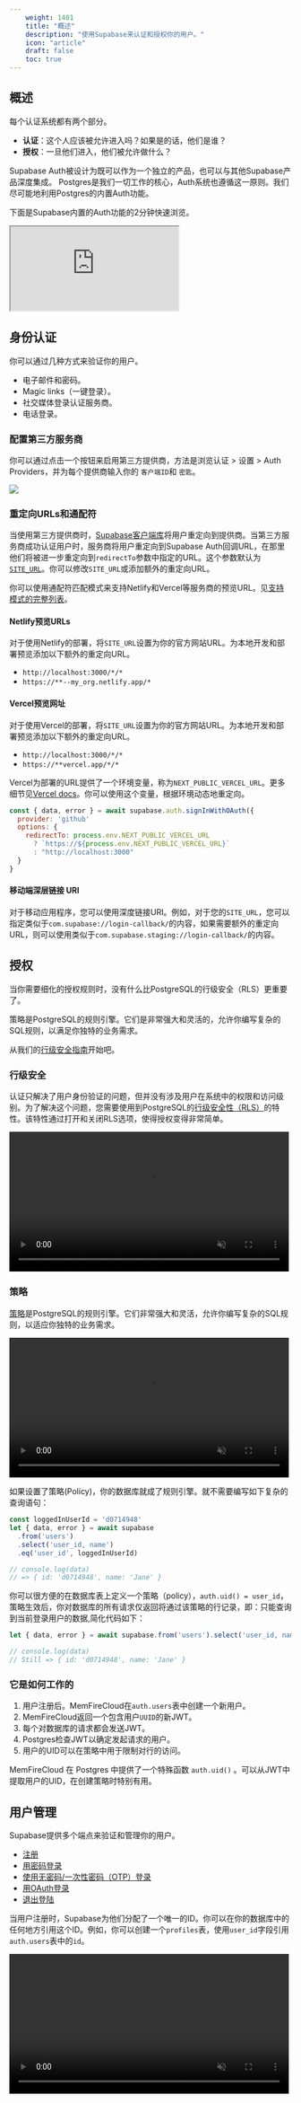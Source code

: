 ```yaml
---
    weight: 1401
    title: "概述"
    description: "使用Supabase来认证和授权你的用户。"
    icon: "article"
    draft: false
    toc: true
---
```


## 概述

每个认证系统都有两个部分。

- **认证**：这个人应该被允许进入吗？如果是的话，他们是谁？
- **授权**：一旦他们进入，他们被允许做什么？

Supabase Auth被设计为既可以作为一个独立的产品，也可以与其他Supabase产品深度集成。
Postgres是我们一切工作的核心，Auth系统也遵循这一原则。我们尽可能地利用Postgres的内置Auth功能。

下面是Supabase内置的Auth功能的2分钟快速浏览。

<div className="video-container">
  <iframe
    src="https://www.youtube-nocookie.com/embed/6ow_jW4epf8"
    frameBorder="1"
    allow="accelerometer; autoplay; clipboard-write; encrypted-media; gyroscope; picture-in-picture"
    allowFullScreen
  ></iframe>
</div>

## 身份认证

你可以通过几种方式来验证你的用户。

- 电子邮件和密码。
- Magic links（一键登录）。
- 社交媒体登录认证服务商。
- 电话登录。



### 配置第三方服务商

你可以通过点击一个按钮来启用第三方提供商，方法是浏览认证 > 设置 > Auth Providers，并为每个提供商输入你的 `客户端ID`和 `密匙`。

<img src="../../img/supabase-oauth-logins.png">

### 重定向URLs和通配符

当使用第三方提供商时，[Supabase客户端库](/docs/app/SDKdocs/JavaScript/auth/auth-signinwithoauth#sign-in-using-a-third-party-provider-with-redirect)将用户重定向到提供商。当第三方服务商成功认证用户时，服务商将用户重定向到Supabase Auth回调URL，在那里他们将被进一步重定向到`redirectTo`参数中指定的URL。这个参数默认为[`SITE_URL`](/docs/app/sdkdocs/auth/config#site_url)。你可以修改`SITE_URL`或添加额外的重定向URL。

你可以使用通配符匹配模式来支持Netlify和Vercel等服务商的预览URL。见[支持模式的完整列表](https://pkg.go.dev/github.com/gobwas/glob#Compile)。

#### Netlify预览URLs

对于使用Netlify的部署，将`SITE_URL`设置为你的官方网站URL。为本地开发和部署预览添加以下额外的重定向URL。

- `http://localhost:3000/*/*`
- `https://**--my_org.netlify.app/*`

#### Vercel预览网址

对于使用Vercel的部署，将`SITE_URL`设置为你的官方网站URL。为本地开发和部署预览添加以下额外的重定向URL。

- `http://localhost:3000/*/*`
- `https://**vercel.app/*/*`

Vercel为部署的URL提供了一个环境变量，称为`NEXT_PUBLIC_VERCEL_URL`。更多细节见[Vercel docs](https://vercel.com/docs/concepts/projects/environment-variables#system-environment-variables)。你可以使用这个变量，根据环境动态地重定向。

```js
const { data, error } = await supabase.auth.signInWithOAuth({
  provider: 'github'
  options: {
    redirectTo: process.env.NEXT_PUBLIC_VERCEL_URL
      ? `https://${process.env.NEXT_PUBLIC_VERCEL_URL}`
      : "http://localhost:3000"
  }
}
```

#### 移动端深层链接 URI

对于移动应用程序，您可以使用深度链接URI。例如，对于您的`SITE_URL`，您可以指定类似于`com.supabase://login-callback/`的内容，如果需要额外的重定向URL，则可以使用类似于`com.supabase.staging://login-callback/`的内容。

## 授权

当你需要细化的授权规则时，没有什么比PostgreSQL的行级安全（RLS）更重要了。

策略是PostgreSQL的规则引擎。它们是非常强大和灵活的，允许你编写复杂的SQL规则，以满足你独特的业务需求。

从我们的[行级安全指南](/docs/app/auth/mandates/row-level-security)开始吧。

### 行级安全

认证只解决了用户身份验证的问题，但并没有涉及用户在系统中的权限和访问级别。为了解决这个问题，您需要使用到PostgreSQL的[行级安全性（RLS）](https://www.postgresql.org/docs/current/ddl-rowsecurity.html)的特性。该特性通过打开和关闭RLS选项，使得授权变得非常简单。

<video width="99%" muted playsInline controls="true">
  <source src="../../videos/rls-zoom2.mp4" type="video/mp4" muted playsInline />
</video>

### 策略

[策略](https://www.postgresql.org/docs/current/sql-createpolicy.html)是PostgreSQL的规则引擎。它们非常强大和灵活，允许你编写复杂的SQL规则，以适应你独特的业务需求。

<video width="99%" muted playsInline controls="true">
  <source src="../../videos/policies-zoom2.mp4" type="video/mp4" muted playsInline />
</video>

如果设置了策略(Policy)，你的数据库就成了规则引擎。就不需要编写如下复杂的查询语句：

```js
const loggedInUserId = 'd0714948'
let { data, error } = await supabase
  .from('users')
  .select('user_id, name')
  .eq('user_id', loggedInUserId)

// console.log(data)
// => { id: 'd0714948', name: 'Jane' }
```

你可以很方便的在数据库表上定义一个策略（policy），`auth.uid() = user_id`，策略生效后，你对数据库的所有请求仅返回将通过该策略的行记录，即：只能查询到当前登录用户的数据,简化代码如下：

```js
let { data, error } = await supabase.from('users').select('user_id, name')

// console.log(data)
// Still => { id: 'd0714948', name: 'Jane' }
```

### 它是如何工作的
1. 用户注册后。MemFireCloud在`auth.users`表中创建一个新用户。
2. MemFireCloud返回一个包含用户`UUID`的新JWT。
3. 每个对数据库的请求都会发送JWT。
4. Postgres检查JWT以确定发起请求的用户。
5. 用户的UID可以在策略中用于限制对行的访问。
 
MemFireCloud 在 Postgres 中提供了一个特殊函数 `auth.uid()` 。可以从JWT中提取用户的UID，在创建策略时特别有用。



## 用户管理

Supabase提供多个端点来验证和管理你的用户。

- [注册](/docs/app/SDKdocs/JavaScript/auth/auth-signup)
- [用密码登录](/docs/app/SDKdocs/JavaScript/auth/auth-signinwithpassword)
- [使用无密码/一次性密码（OTP）登录](/docs/app/SDKdocs/JavaScript/auth/auth-signinwithotp)
- [用OAuth登录](/docs/app/SDKdocs/JavaScript/auth/auth-signinwithoauth)
- [退出登陆](/docs/app/SDKdocs/JavaScript/auth/auth-signout)

当用户注册时，Supabase为他们分配了一个唯一的ID。你可以在你的数据库中的任何地方引用这个ID。例如，你可以创建一个`profiles`表，使用`user_id`字段引用`auth.users`表中的`id`。

<video width="99%" muted playsInline controls="true">
  <source src="../../videos/auth-zoom2.mp4" type="video/mp4" muted playsInline />
</video>


